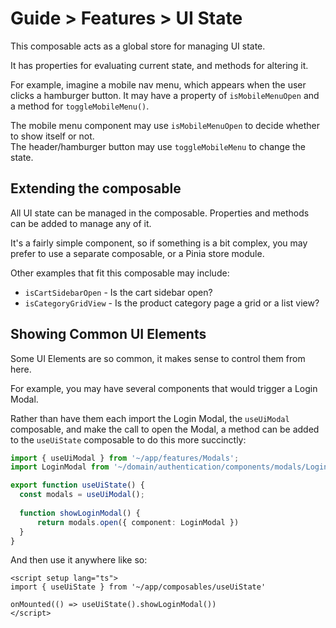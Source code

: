 # Guide > Features > UI State

This composable acts as a global store for managing UI state.

It has properties for evaluating current state, and methods for altering it.

For example, imagine a mobile nav menu, which appears when the user clicks a hamburger button. It may
have a property of `isMobileMenuOpen` and a method for `toggleMobileMenu()`.

The mobile menu component may use `isMobileMenuOpen` to decide whether to show itself or not.  
The header/hamburger button may use `toggleMobileMenu` to change the state.

## Extending the composable

All UI state can be managed in the composable. Properties and methods can be added to manage any of it.

It's a fairly simple component, so if something is a bit complex, you may prefer to use a separate composable, or a Pinia store module.

Other examples that fit this composable may include:

- `isCartSidebarOpen` - Is the cart sidebar open?
- `isCategoryGridView` - Is the product category page a grid or a list view?

## Showing Common UI Elements

Some UI Elements are so common, it makes sense to control them from here.

For example, you may have several components that would trigger a Login Modal.

Rather than have them each import the Login Modal, the `useUiModal` composable, and make the call to open
the Modal, a method can be added to the `useUiState` composable to do this more succinctly:

```typescript
import { useUiModal } from '~/app/features/Modals';
import LoginModal from '~/domain/authentication/components/modals/LoginModal.vue';

export function useUiState() {
  const modals = useUiModal();
  
  function showLoginModal() {
      return modals.open({ component: LoginModal })
  }
}
```

And then use it anywhere like so:

```vue
<script setup lang="ts">
import { useUiState } from '~/app/composables/useUiState'

onMounted(() => useUiState().showLoginModal())
</script>
```
